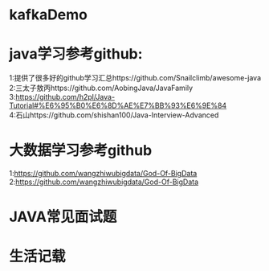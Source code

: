 # kafkaDemo
# java学习参考github:  
1:提供了很多好的github学习汇总https://github.com/Snailclimb/awesome-java  
2:三太子敖丙https://github.com/AobingJava/JavaFamily  
3:https://github.com/h2pl/Java-Tutorial#%E6%95%B0%E6%8D%AE%E7%BB%93%E6%9E%84  
4:石山https://github.com/shishan100/Java-Interview-Advanced  
# 大数据学习参考github
1:https://github.com/wangzhiwubigdata/God-Of-BigData  
2:https://github.com/wangzhiwubigdata/God-Of-BigData  





# JAVA常见面试题


# 生活记载

